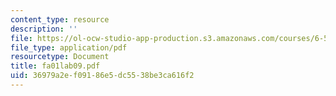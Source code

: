 ```yaml
---
content_type: resource
description: ''
file: https://ol-ocw-studio-app-production.s3.amazonaws.com/courses/6-542j-laboratory-on-the-physiology-acoustics-and-perception-of-speech-fall-2005/36979a2ef09186e5dc5538be3ca616f2_fa01lab09.pdf
file_type: application/pdf
resourcetype: Document
title: fa01lab09.pdf
uid: 36979a2e-f091-86e5-dc55-38be3ca616f2
---
```

